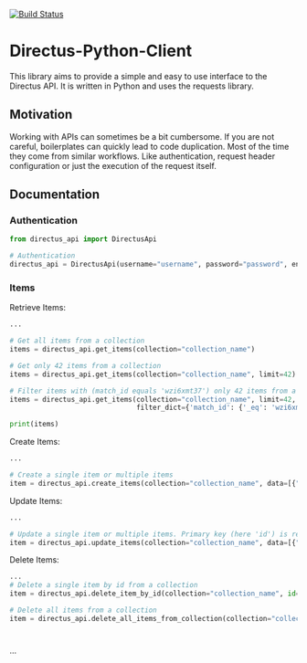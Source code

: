 [![Build Status](https://drone.quving.com/api/badges/Quving/directus-python-client/status.svg)](https://drone.quving.com/Quving/directus-python-client)
# Directus-Python-Client

This library aims to provide a simple and easy to use interface to the Directus API. It is written in Python and uses
the requests library.

## Motivation

Working with APIs can sometimes be a bit cumbersome. If you are not careful, boilerplates can quickly lead to code
duplication. Most of the time they come from similar workflows. Like authentication, request header configuration or
just the execution of the request itself.

## Documentation

### Authentication

```python
from directus_api import DirectusApi

# Authentication
directus_api = DirectusApi(username="username", password="password", endpoint="https://directus.example.com")
```

### Items

Retrieve Items:

```python
...

# Get all items from a collection
items = directus_api.get_items(collection="collection_name")

# Get only 42 items from a collection
items = directus_api.get_items(collection="collection_name", limit=42)

# Filter items with (match_id equals 'wzi6xmt37') only 42 items from a collection
items = directus_api.get_items(collection="collection_name", limit=42,
                               filter_dict={'match_id': {'_eq': 'wzi6xmt37'}})

print(items)
```

Create Items:

```python
...

# Create a single item or multiple items
item = directus_api.create_items(collection="collection_name", data=[{"title": "My new item"}])

```

Update Items:

```python
...

# Update a single item or multiple items. Primary key (here 'id') is required.
item = directus_api.update_items(collection="collection_name", data=[{"title": "My updated item", "id": 1}])

```

Delete Items:

```python
...
# Delete a single item by id from a collection
item = directus_api.delete_item_by_id(collection="collection_name", id=1)

# Delete all items from a collection
item = directus_api.delete_all_items_from_collection(collection="collection_name")

```

#

...

